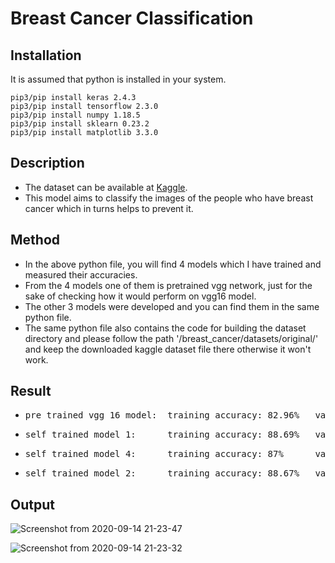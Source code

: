 # Breast Cancer Classification

## Installation
It is assumed that python is installed in your system. 
```
pip3/pip install keras 2.4.3
pip3/pip install tensorflow 2.3.0
pip3/pip install numpy 1.18.5
pip3/pip install sklearn 0.23.2
pip3/pip install matplotlib 3.3.0
```

## Description
- The dataset can be available at [Kaggle](https://www.kaggle.com/paultimothymooney/breast-histopathology-images). 
- This model aims to classify the images of the people who have breast cancer which in turns helps to prevent it.

## Method
- In the above python file, you will find 4 models which I have trained and measured their accuracies.
- From the 4 models one of them is pretrained vgg network, just for the sake of checking how it would perform on vgg16 model.
- The other 3 models were developed and you can find them in the same python file.
- The same python file also contains the code for building the dataset directory and please follow the path '/breast_cancer/datasets/original/' and keep the downloaded kaggle dataset file there otherwise it won't work.

## Result
- <pre>pre trained vgg 16 model:  training accuracy: 82.96%   validation accuracy: 83.62%  testing accuracy: 83.61%</pre>
- <pre>self trained model_1:      training accuracy: 88.69%   validation accuracy: 88.84%  testing accuracy: ~88%</pre>
- <pre>self trained model_4:      training accuracy: 87%      validation accuracy: 87%     testing accuracy: 86%</pre>
- <pre>self trained model_2:      training accuracy: 88.67%   validation accuracy: 87.80%  testing accuracy: 87.66%</pre>

## Output
![Screenshot from 2020-09-14 21-23-47](https://user-images.githubusercontent.com/40459209/93206295-c74aef80-f776-11ea-9cad-821f66192ded.png)

![Screenshot from 2020-09-14 21-23-32](https://user-images.githubusercontent.com/40459209/93206333-da5dbf80-f776-11ea-99fd-4f6588696e61.png)

